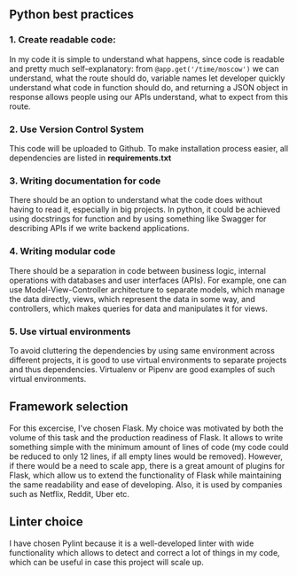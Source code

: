 ## Python best practices

### 1. Create readable code:

In my code it is simple to understand what happens, since code is readable and pretty much self-explanatory: from `@app.get('/time/moscow')` we can understand, what the route should do, variable names let developer quickly understand what code in function should do, and returning a JSON object in response allows people using our APIs understand, what to expect from this route.

### 2. Use Version Control System

This code will be uploaded to Github. To make installation process easier, all dependencies are listed in __requirements.txt__

### 3. Writing documentation for code

There should be an option to understand what the code does without having to read it, especially in big projects. In python, it could be achieved using docstrings for function and by using something like Swagger for describing APIs if we write backend applications.

### 4. Writing modular code

There should be a separation in code between business logic, internal operations with databases and user interfaces (APIs). For example, one can use Model-View-Controller architecture to separate models, which manage the data directly, views, which represent the data in some way, and controllers, which makes queries for data and manipulates it for views.

### 5. Use virtual environments

To avoid cluttering the dependencies by using same environment across different projects, it is good to use virtual environments to separate projects and thus dependencies. Virtualenv or Pipenv are good examples of such virtual environments.

## Framework selection

For this excercise, I've chosen Flask. My choice was motivated by both the volume of this task and the production readiness of Flask. It allows to write something simple with the minimum amount of lines of code (my code could be reduced to only 12 lines, if all empty lines would be removed). However, if there would be a need to scale app, there is a great amount of plugins for Flask, which allow us to extend the functionality of Flask while maintaining the same readability and ease of developing. Also, it is used by companies such as Netflix, Reddit, Uber etc.

## Linter choice

I have chosen Pylint because it is a well-developed linter with wide functionality which allows to detect and correct a lot of things in my code, which can be useful in case this project will scale up.
